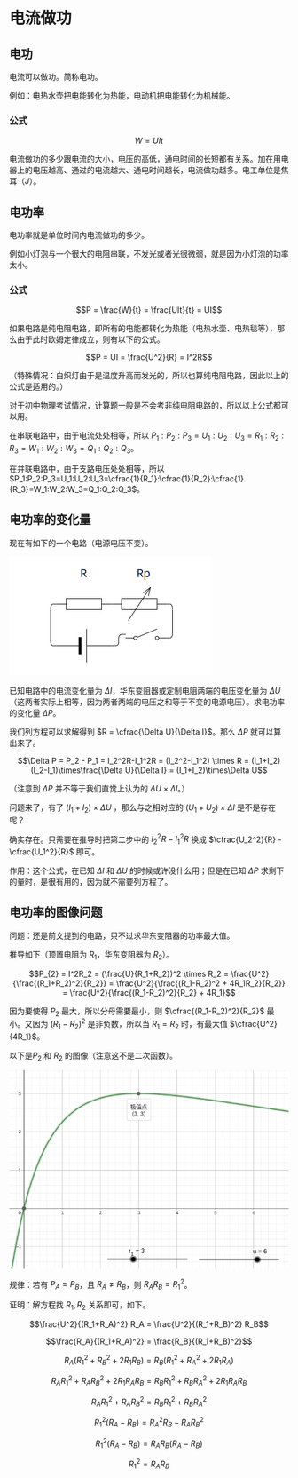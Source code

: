 
# 电流做功

## 电功

电流可以做功。简称电功。

例如：电热水壶把电能转化为热能，电动机把电能转化为机械能。

### 公式

$$W = UIt$$

电流做功的多少跟电流的大小，电压的高低，通电时间的长短都有关系。加在用电器上的电压越高、通过的电流越大、通电时间越长，电流做功越多。电工单位是焦耳（$J$）。

## 电功率

电功率就是单位时间内电流做功的多少。

例如小灯泡与一个很大的电阻串联，不发光或者光很微弱，就是因为小灯泡的功率太小。

### 公式

$$P = \frac{W}{t} = \frac{UIt}{t} = UI$$

如果电路是纯电阻电路，即所有的电能都转化为热能（电热水壶、电热毯等），那么由于此时欧姆定律成立，则有以下的公式。

$$P = UI = \frac{U^2}{R} = I^2R$$

（特殊情况：白炽灯由于是温度升高而发光的，所以也算纯电阻电路，因此以上的公式是适用的。）

对于初中物理考试情况，计算题一般是不会考非纯电阻电路的，所以以上公式都可以用。

在串联电路中，由于电流处处相等，所以 $P_1:P_2:P_3=U_1:U_2:U_3=R_1:R_2:R_3=W_1:W_2:W_3=Q_1:Q_2:Q_3$。

在并联电路中，由于支路电压处处相等，所以 $P_1:P_2:P_3=U_1:U_2:U_3=\cfrac{1}{R_1}:\cfrac{1}{R_2}:\cfrac{1}{R_3}=W_1:W_2:W_3=Q_1:Q_2:Q_3$。

## 电功率的变化量

现在有如下的一个电路（电源电压不变）。

![图1-1](/assets/physical-quantities/dlzg/1_1.png)

已知电路中的电流变化量为 $\Delta I$，华东变阻器或定制电阻两端的电压变化量为 $\Delta U$（这两者实际上相等，因为两者两端的电压之和等于不变的电源电压）。求电功率的变化量 $\Delta P$。

我们列方程可以求解得到 $R = \cfrac{\Delta U}{\Delta I}$。那么 $\Delta P$ 就可以算出来了。

$$\Delta P = P_2 - P_1 = I_2^2R-I_1^2R = (I_2^2-I_1^2) \times R = (I_1+I_2)(I_2-I_1)\times\frac{\Delta U}{\Delta I} = (I_1+I_2)\times\Delta U$$

（注意到 $\Delta P$ 并不等于我们直觉上认为的 $\Delta U \times \Delta I$。）

问题来了，有了 $(I_1+I_2)\times\Delta U$ ，那么与之相对应的 $(U_1+U_2)\times\Delta I$ 是不是存在呢？

确实存在。只需要在推导时把第二步中的 $I_2^2R-I_1^2R$ 换成 $\cfrac{U_2^2}{R} - \cfrac{U_1^2}{R}$ 即可。

作用：这个公式，在已知 $\Delta I$ 和 $\Delta U$ 的时候或许没什么用；但是在已知 $\Delta P$ 求剩下的量时，是很有用的，因为就不需要列方程了。

## 电功率的图像问题

问题：还是前文提到的电路，只不过求华东变阻器的功率最大值。

推导如下（顶置电阻为 $R_1$，华东变阻器为 $R_2$）。

$$P_{2} = I^2R_2 = (\frac{U}{R_1+R_2})^2 \times R_2 = \frac{U^2}{\frac{(R_1+R_2)^2}{R_2}} = \frac{U^2}{\frac{(R_1-R_2)^2 + 4R_1R_2}{R_2}} = \frac{U^2}{\frac{(R_1-R_2)^2}{R_2} + 4R_1}$$

因为要使得 $P_2$ 最大，所以分母需要最小，则 $\cfrac{(R_1-R_2)^2}{R_2}$ 最小。又因为 $(R_1-R_2)^2$ 是非负数，所以当 $R_1 = R_2$ 时，有最大值 $\cfrac{U^2}{4R_1}$。

以下是$P_2$ 和 $R_2$ 的图像（注意这不是二次函数）。

![图1-2](/assets/physical-quantities/dlzg/1_2.png)

规律：若有 $P_A = P_B$，且 $R_A \neq R_B$，则 $R_AR_B = R_1^2$。

证明：解方程找 $R_1,R_2$ 关系即可，如下。

$$\frac{U^2}{(R_1+R_A)^2} R_A = \frac{U^2}{(R_1+R_B)^2} R_B$$

$$\frac{R_A}{(R_1+R_A)^2} = \frac{R_B}{(R_1+R_B)^2}$$

$$R_A(R_1^2+R_B^2+2R_1R_B)=R_B(R_1^2+R_A^2+2R_1R_A)$$

$$R_AR_1^2+R_AR_B^2+2R_1R_AR_B=R_BR_1^2+R_BR_A^2+2R_1R_AR_B$$

$$R_AR_1^2+R_AR_B^2=R_BR_1^2+R_BR_A^2$$

$$R_1^2(R_A-R_B)=R_A^2R_B-R_AR_B^2$$

$$R_1^2(R_A-R_B)=R_AR_B(R_A-R_B)$$

$$R_1^2=R_AR_B$$
